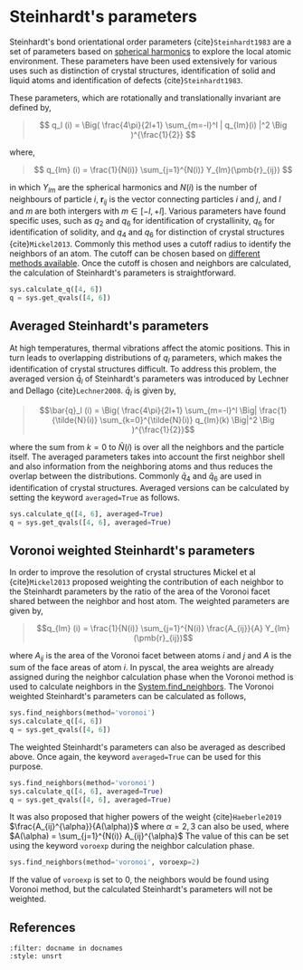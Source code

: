 # Steinhardt's parameters

Steinhardt\'s bond orientational order parameters {cite}`Steinhardt1983` are a set of
parameters based on [spherical
harmonics](https://en.wikipedia.org/wiki/Spherical_harmonics) to explore
the local atomic environment. These parameters have been used
extensively for various uses such as distinction of crystal structures,
identification of solid and liquid atoms and identification of
defects {cite}`Steinhardt1983`.

These parameters, which are rotationally and translationally invariant
are defined by,

> $$ q_l (i) =  \Big(  \frac{4\pi}{2l+1}  \sum_{m=-l}^l | q_{lm}(i) |^2 \Big )^{\frac{1}{2}} $$

where,

> $$ q_{lm} (i) =  \frac{1}{N(i)} \sum_{j=1}^{N(i)} Y_{lm}(\pmb{r}_{ij}) $$

in which $Y_{lm}$ are the spherical harmonics and $N(i)$ is the number
of neighbours of particle $i$, $\pmb{r}_{ij}$ is the vector connecting
particles $i$ and $j$, and $l$ and $m$ are both intergers with
$m \in [-l,+l]$. Various parameters have found specific uses, such as
$q_2$ and $q_6$ for identification of crystallinity, $q_6$ for
identification of solidity, and $q_4$ and $q_6$ for distinction of
crystal structures {cite}`Mickel2013`. Commonly this method uses a cutoff radius to
identify the neighbors of an atom. The cutoff can be chosen based on
[different methods
available](../part2/intro.md).
Once the cutoff is chosen and neighbors are calculated, the calculation
of Steinhardt\'s parameters is straightforward.

``` python
sys.calculate_q([4, 6])
q = sys.get_qvals([4, 6])
```

## Averaged Steinhardt's parameters

At high temperatures, thermal vibrations affect the atomic positions.
This in turn leads to overlapping distributions of $q_l$ parameters,
which makes the identification of crystal structures difficult. To
address this problem, the averaged version $\bar{q}_l$ of Steinhardt\'s
parameters was introduced by Lechner and Dellago {cite}`Lechner2008`. $\bar{q}_l$ is
given by,

> $$\bar{q}_l (i) =  \Big(  \frac{4\pi}{2l+1}  \sum_{m=-l}^l \Big| \frac{1}{\tilde{N}(i)} \sum_{k=0}^{\tilde{N}(i)} q_{lm}(k) \Big|^2 \Big )^{\frac{1}{2}}$$

where the sum from $k=0$ to $\tilde{N}(i)$ is over all the neighbors and
the particle itself. The averaged parameters takes into account the
first neighbor shell and also information from the neighboring atoms and
thus reduces the overlap between the distributions. Commonly $\bar{q}_4$
and $\bar{q}_6$ are used in identification of crystal structures.
Averaged versions can be calculated by setting the keyword
`averaged=True` as follows.

``` python
sys.calculate_q([4, 6], averaged=True)
q = sys.get_qvals([4, 6], averaged=True)
```

## Voronoi weighted Steinhardt's parameters

In order to improve the resolution of crystal structures Mickel et
al {cite}`Mickel2013` proposed weighting the contribution of each neighbor to the
Steinhardt parameters by the ratio of the area of the Voronoi facet
shared between the neighbor and host atom. The weighted parameters are
given by,

> $$q_{lm} (i) =  \frac{1}{N(i)} \sum_{j=1}^{N(i)} \frac{A_{ij}}{A} Y_{lm}(\pmb{r}_{ij})$$

where $A_{ij}$ is the area of the Voronoi facet between atoms $i$ and
$j$ and $A$ is the sum of the face areas of atom $i$. In pyscal, the
area weights are already assigned during the neighbor calculation phase
when the Voronoi method is used to calculate neighbors in the
[System.find_neighbors](https://docs.pyscal.org/en/latest/pyscal.html#pyscal.core.System.find_neighbors). The
Voronoi weighted Steinhardt\'s parameters can be calculated as follows,

``` python
sys.find_neighbors(method='voronoi')
sys.calculate_q([4, 6])
q = sys.get_qvals([4, 6])
```

The weighted Steinhardt\'s parameters can also be averaged as described
above. Once again, the keyword `averaged=True` can be used for this
purpose.

``` python
sys.find_neighbors(method='voronoi')
sys.calculate_q([4, 6], averaged=True)
q = sys.get_qvals([4, 6], averaged=True)
```

It was also proposed that higher powers of the weight {cite}`Haeberle2019`
$\frac{A_{ij}^{\alpha}}{A(\alpha)}$ where $\alpha = 2, 3$ can also be
used, where $A(\alpha) = \sum_{j=1}^{N(i)} A_{ij}^{\alpha}$ The value of
this can be set using the keyword `voroexp` during the neighbor
calculation phase.

``` python
sys.find_neighbors(method='voronoi', voroexp=2)
```

If the value of `voroexp` is set to 0, the neighbors would be found
using Voronoi method, but the calculated Steinhardt\'s parameters will
not be weighted.


## References

```{bibliography} ../references.bib
:filter: docname in docnames
:style: unsrt
```